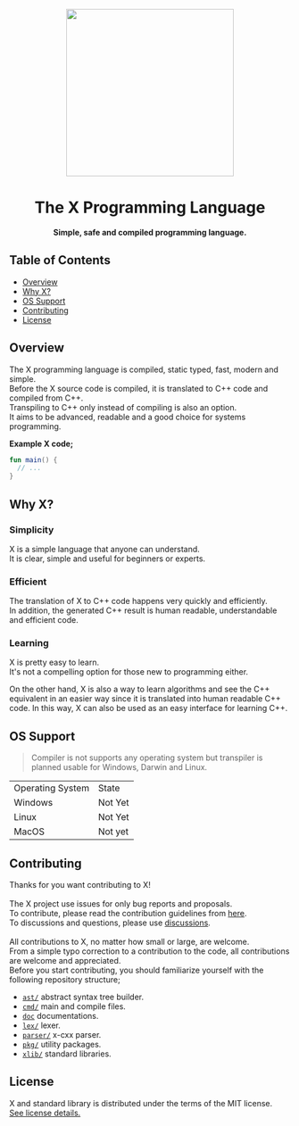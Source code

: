 <div align="center">
<p>
    <img width="300" src="https://raw.githubusercontent.com/the-xlang/resources/main/x.svg?sanitize=true">
</p>
<h1>The X Programming Language</h1>
<strong>Simple, safe and compiled programming language.</strong>

</div>

## Table of Contents
<div class="toc">
  <ul>
    <li><a href="#overview">Overview</a></li>
    <li><a href="#why_x">Why X?</a></li>
    <li><a href="#os_support">OS Support</a></li>
    <li><a href="#contributing">Contributing</a></li>
    <li><a href="#license">License</a></li>
  </ul>
</div>

<h2 id="overview">Overview</h2>

The X programming language is compiled, static typed, fast, modern and simple.<br>
Before the X source code is compiled, it is translated to C++ code and compiled from C++.<br>
Transpiling to C++ only instead of compiling is also an option.<br>
It aims to be advanced, readable and a good choice for systems programming.

<strong>Example X code;</strong>
```kt
fun main() {
  // ...
}
```

<h2 id="why_x">Why X?</h2>

<h3>Simplicity</h3>

X is a simple language that anyone can understand. <br>
It is clear, simple and useful for beginners or experts.

<h3>Efficient</h3>

The translation of X to C++ code happens very quickly and efficiently. <br>
In addition, the generated C++ result is human readable, understandable and efficient code.

<h3>Learning</h3>

X is pretty easy to learn. <br>
It's not a compelling option for those new to programming either.

On the other hand, X is also a way to learn algorithms and see the C++ equivalent in an easier way since it is translated into human readable C++ code.
In this way, X can also be used as an easy interface for learning C++.

<h2 id="os_support">OS Support</h2>

> Compiler is not supports any operating system but transpiler is planned usable for Windows, Darwin and Linux.

<table>
    <tr>
        <td>Operating System</td>
        <td>State</td>
    </tr>
    <tr>
        <td>Windows</td>
        <td>Not Yet</td>
    </tr>
    <tr>
        <td>Linux</td>
        <td>Not Yet</td>
    </tr>
    <tr>
        <td>MacOS</td>
        <td>Not yet</td>
    </tr>
</table>

<h2 id="contributing">Contributing</h2>

Thanks for you want contributing to X!
<br><br>
The X project use issues for only bug reports and proposals. <br>
To contribute, please read the contribution guidelines from <a href="https://github.com/the-xlang/x/blob/main/CONTRIBUTING.md">here</a>. <br>
To discussions and questions, please use <a href="https://github.com/the-xlang/x/discussions">discussions</a>.
<br><br>
All contributions to X, no matter how small or large, are welcome. <br>
From a simple typo correction to a contribution to the code, all contributions are welcome and appreciated. <br>
Before you start contributing, you should familiarize yourself with the following repository structure; <br>

+ [``ast/``](https://github.com/the-xlang/x/blob/main/ast) abstract syntax tree builder.
+ [``cmd/``](https://github.com/the-xlang/x/blob/main/cmd) main and compile files.
+ [``doc``](https://github.com/the-xlang/x/blob/main/docs) documentations.
+ [``lex/``](https://github.com/the-xlang/x/blob/main/lex) lexer.
+ [``parser/``](https://github.com/the-xlang/x/blob/main/parser) x-cxx parser.
+ [``pkg/``](https://github.com/the-xlang/x/blob/main/pkg) utility packages.
+ [``xlib/``](https://github.com/the-xlang/x/blob/main/xlib) standard libraries.

<h2 id="license">License</h2>

X and standard library is distributed under the terms of the MIT license. <br>
[See license details.](https://github.com/the-xlang/x/blob/main/LICENSE)
